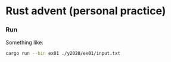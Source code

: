 # Rust advent (personal practice)

### Run

Something like:

```bash
cargo run --bin ex01 ./y2020/ex01/input.txt
```
